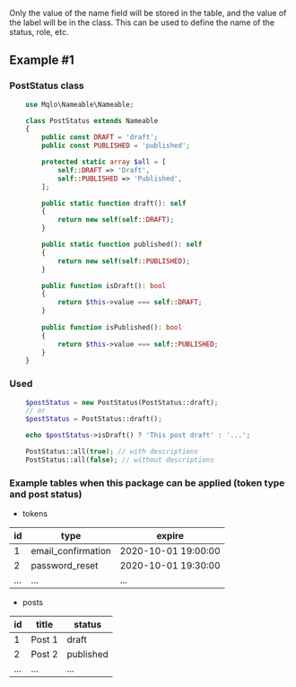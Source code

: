 Only the value of the name field will be stored in the table, and the value of the label will be in the class. This can be used to define the name of the status, role, etc.

## Example #1
### PostStatus class
```php
    use Mqlo\Nameable\Nameable;

    class PostStatus extends Nameable
    {
        public const DRAFT = 'draft';
        public const PUBLISHED = 'published';

        protected static array $all = [
            self::DRAFT => 'Draft',
            self::PUBLISHED => 'Published',
        ];

        public static function draft(): self
        {
            return new self(self::DRAFT);
        }

        public static function published(): self
        {
            return new self(self::PUBLISHED);
        }

        public function isDraft(): bool
        {
            return $this->value === self::DRAFT;
        }
        
        public function isPublished(): bool
        {
            return $this->value === self::PUBLISHED;
        }
    }
```
### Used
```php
    $postStatus = new PostStatus(PostStatus::draft);
    // or
    $postStatus = PostStatus::draft();

    echo $postStatus->isDraft() ? 'This post draft' : '...';

    PostStatus::all(true); // with descriptions
    PostStatus::all(false); // without descriptions
````
### Example tables when this package can be applied (token type and post status)
- tokens

| id | type | expire |
| ------ | ------ | ------ |
| 1 | email_confirmation | 2020-10-01 19:00:00 |
| 2 | password_reset | 2020-10-01 19:30:00 |
|...| ... | ... |

- posts

| id | title | status |
| ------ | ------ | ------ |
| 1 | Post 1 | draft |
| 2 | Post 2 | published |
|...| ... | ... |